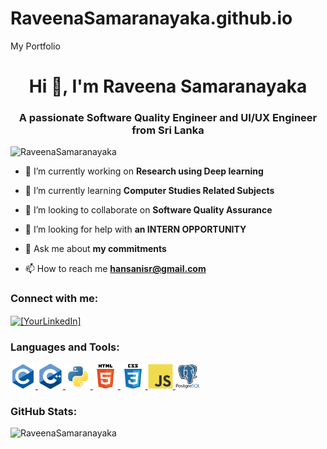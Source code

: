 # RaveenaSamaranayaka.github.io
My Portfolio
<!-- Header -->
<h1 align="center">Hi 👋, I'm Raveena Samaranayaka</h1>
<h3 align="center">A passionate Software Quality Engineer and UI/UX Engineer from Sri Lanka</h3>

<!-- About Me Section -->
<p align="left"> <img src="https://komarev.com/ghpvc/?username=RaveenaSamaranayaka&label=Profile%20views&color=0e75b6&style=flat" alt="RaveenaSamaranayaka" /> </p>

- 🔭 I’m currently working on **Research using Deep learning**

- 🌱 I’m currently learning **Computer Studies Related Subjects**

- 👯 I’m looking to collaborate on **Software Quality Assurance**

- 🤝 I’m looking for help with **an INTERN OPPORTUNITY**

- 💬 Ask me about **my commitments**

- 📫 How to reach me **hansanisr@gmail.com**

<!-- Connect with me -->
<h3 align="left">Connect with me:</h3>
<p align="left">
<a href="https://linkedin.com/in/RaveenaSamaranayaka" target="blank"><img align="center" src="https://cdn.jsdelivr.net/npm/simple-icons@v3/icons/linkedin.svg" alt="[YourLinkedIn]" height="30" width="40" /></a>
</p>

<!-- Languages and Tools -->
<h3 align="left">Languages and Tools:</h3>
<p align="left"> 
<a href="https://www.cprogramming.com/" target="_blank"> <img src="https://raw.githubusercontent.com/devicons/devicon/master/icons/c/c-original.svg" alt="c" width="40" height="40"/> </a> 
<a href="https://www.w3schools.com/cpp/" target="_blank"> <img src="https://raw.githubusercontent.com/devicons/devicon/master/icons/cplusplus/cplusplus-original.svg" alt="cplusplus" width="40" height="40"/> </a> 
<a href="https://www.python.org" target="_blank"> <img src="https://raw.githubusercontent.com/devicons/devicon/master/icons/python/python-original.svg" alt="python" width="40" height="40"/> </a>
<a href="https://www.w3.org/html/" target="_blank"> <img src="https://raw.githubusercontent.com/devicons/devicon/master/icons/html5/html5-original-wordmark.svg" alt="html5" width="40" height="40"/> </a> 
<a href="https://www.w3schools.com/css/" target="_blank"> <img src="https://raw.githubusercontent.com/devicons/devicon/master/icons/css3/css3-original-wordmark.svg" alt="css3" width="40" height="40"/> </a> 
<a href="https://www.javascript.com/" target="_blank"> <img src="https://raw.githubusercontent.com/devicons/devicon/master/icons/javascript/javascript-original.svg" alt="javascript" width="40" height="40"/> </a>
<a href="https://www.postgresql.org" target="_blank"> <img src="https://raw.githubusercontent.com/devicons/devicon/master/icons/postgresql/postgresql-original-wordmark.svg" alt="postgresql" width="40" height="40"/> </a>
 </a> 
</p>

<!-- GitHub Stats -->
<h3 align="left">GitHub Stats:</h3>
<p align="left"> <img src="https://github-readme-stats.vercel.app/api?username=RaveenaSamaranayaka&show_icons=true&locale=en" alt="RaveenaSamaranayaka" /> </p>
